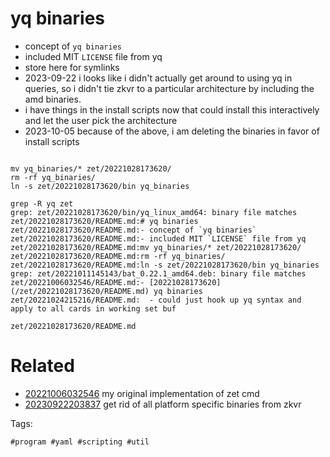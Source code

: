# yq binaries

- concept of `yq binaries`
- included MIT `LICENSE` file from yq
- store here for symlinks
- 2023-09-22 i looks like i didn't actually get around to using yq in queries, so i didn't tie zkvr to a particular architecture by including the amd binaries.
- i have things in the install scripts now that could install this interactively and let the user pick the architecture
- 2023-10-05 because of the above, i am deleting the binaries in favor of install scripts

```

mv yq_binaries/* zet/20221028173620/
rm -rf yq_binaries/
ln -s zet/20221028173620/bin yq_binaries

grep -R yq zet
grep: zet/20221028173620/bin/yq_linux_amd64: binary file matches
zet/20221028173620/README.md:# yq binaries
zet/20221028173620/README.md:- concept of `yq binaries`
zet/20221028173620/README.md:- included MIT `LICENSE` file from yq
zet/20221028173620/README.md:mv yq_binaries/* zet/20221028173620/
zet/20221028173620/README.md:rm -rf yq_binaries/
zet/20221028173620/README.md:ln -s zet/20221028173620/bin yq_binaries
grep: zet/20221011145143/bat_0.22.1_amd64.deb: binary file matches
zet/20221006032546/README.md:- [20221028173620](/zet/20221028173620/README.md) yq binaries
zet/20221024215216/README.md:  - could just hook up yq syntax and apply to all cards in working set buf
```

` zet/20221028173620/README.md `

# Related

- [20221006032546](/zet/20221006032546/README.md) my original implementation of zet cmd
- [20230922203837](/zet/20230922203837/README.md) get rid of all platform specific binaries from zkvr

Tags:

    #program #yaml #scripting #util
